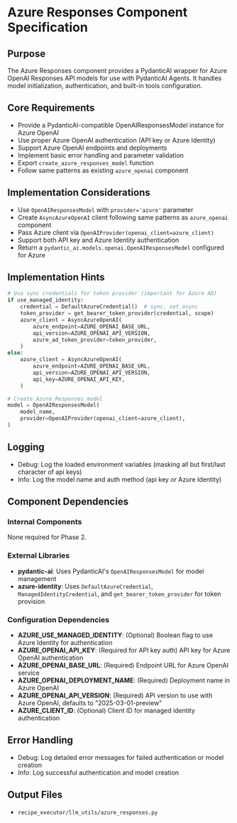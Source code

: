 # Azure Responses Component Specification

## Purpose

The Azure Responses component provides a PydanticAI wrapper for Azure OpenAI Responses API models for use with PydanticAI Agents. It handles model initialization, authentication, and built-in tools configuration.

## Core Requirements

- Provide a PydanticAI-compatible OpenAIResponsesModel instance for Azure OpenAI
- Use proper Azure OpenAI authentication (API key or Azure Identity)
- Support Azure OpenAI endpoints and deployments
- Implement basic error handling and parameter validation  
- Export `create_azure_responses_model` function
- Follow same patterns as existing `azure_openai` component

## Implementation Considerations

- Use `OpenAIResponsesModel` with `provider='azure'` parameter
- Create `AsyncAzureOpenAI` client following same patterns as `azure_openai` component  
- Pass Azure client via `OpenAIProvider(openai_client=azure_client)`
- Support both API key and Azure Identity authentication
- Return a `pydantic_ai.models.openai.OpenAIResponsesModel` configured for Azure

## Implementation Hints

```python
# Use sync credentials for token provider (important for Azure AD)
if use_managed_identity:
    credential = DefaultAzureCredential()  # sync, not async
    token_provider = get_bearer_token_provider(credential, scope)
    azure_client = AsyncAzureOpenAI(
        azure_endpoint=AZURE_OPENAI_BASE_URL,
        api_version=AZURE_OPENAI_API_VERSION,
        azure_ad_token_provider=token_provider,
    )
else:
    azure_client = AsyncAzureOpenAI(
        azure_endpoint=AZURE_OPENAI_BASE_URL,
        api_version=AZURE_OPENAI_API_VERSION,
        api_key=AZURE_OPENAI_API_KEY,
    )

# Create Azure Responses model
model = OpenAIResponsesModel(
    model_name,
    provider=OpenAIProvider(openai_client=azure_client),
)
```

## Logging

- Debug: Log the loaded environment variables (masking all but first/last character of api keys)
- Info: Log the model name and auth method (api key or Azure Identity)

## Component Dependencies

### Internal Components

None required for Phase 2.

### External Libraries

- **pydantic-ai**: Uses PydanticAI's `OpenAIResponsesModel` for model management
- **azure-identity**: Uses `DefaultAzureCredential`, `ManagedIdentityCredential`, and `get_bearer_token_provider` for token provision

### Configuration Dependencies

- **AZURE_USE_MANAGED_IDENTITY**: (Optional) Boolean flag to use Azure Identity for authentication
- **AZURE_OPENAI_API_KEY**: (Required for API key auth) API key for Azure OpenAI authentication
- **AZURE_OPENAI_BASE_URL**: (Required) Endpoint URL for Azure OpenAI service
- **AZURE_OPENAI_DEPLOYMENT_NAME**: (Required) Deployment name in Azure OpenAI
- **AZURE_OPENAI_API_VERSION**: (Required) API version to use with Azure OpenAI, defaults to "2025-03-01-preview"
- **AZURE_CLIENT_ID**: (Optional) Client ID for managed identity authentication

## Error Handling

- Debug: Log detailed error messages for failed authentication or model creation
- Info: Log successful authentication and model creation

## Output Files

- `recipe_executor/llm_utils/azure_responses.py`
